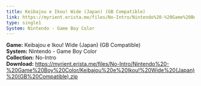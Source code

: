 ```yaml
---
title: Keibajou e Ikou! Wide (Japan) (GB Compatible)
link: https://myrient.erista.me/files/No-Intro/Nintendo%20-%20Game%20Boy%20Color/Keibajou%20e%20Ikou!%20Wide%20(Japan)%20(GB%20Compatible).zip
type: single1
System: Nintendo - Game Boy Color
---
```

<b>Game:</b> Keibajou e Ikou! Wide (Japan) (GB Compatible)<br>
<b>System:</b> Nintendo - Game Boy Color<br>
<b>Collection:</b> No-Intro<br>
<b>Download:</b> https://myrient.erista.me/files/No-Intro/Nintendo%20-%20Game%20Boy%20Color/Keibajou%20e%20Ikou!%20Wide%20(Japan)%20(GB%20Compatible).zip